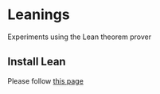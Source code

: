 # Leanings

Experiments using the Lean theorem prover

## Install Lean
Please follow [this page](https://leanprover-community.github.io/get_started.html)

